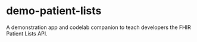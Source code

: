 # demo-patient-lists
A demonstration app and codelab companion to teach developers the FHIR Patient Lists API.
